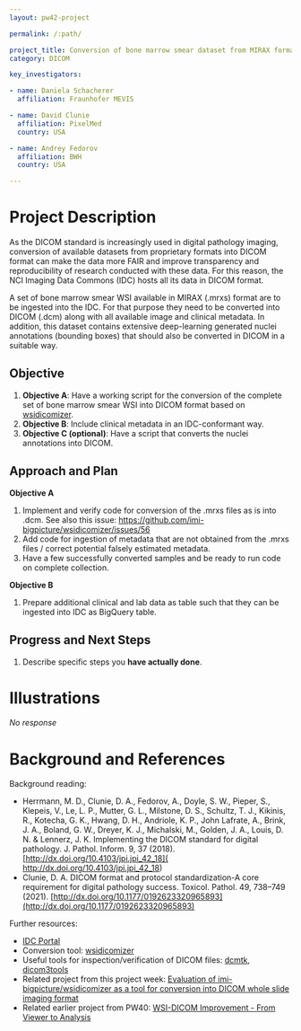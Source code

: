 ```yaml
---
layout: pw42-project

permalink: /:path/

project_title: Conversion of bone marrow smear dataset from MIRAX format into DICOM
category: DICOM

key_investigators:

- name: Daniela Schacherer
  affiliation: Fraunhofer MEVIS

- name: David Clunie
  affiliation: PixelMed
  country: USA

- name: Andrey Fedorov
  affiliation: BWH
  country: USA

---
```


# Project Description

<!-- Add a short paragraph describing the project. -->


As the DICOM standard is increasingly used in digital pathology imaging, conversion of available datasets from proprietary formats into DICOM format can make the data more FAIR and improve transparency and reproducibility of research conducted with these data. For this reason, the NCI Imaging Data Commons (IDC) hosts all its data in DICOM format. 

A set of bone marrow smear WSI available in MIRAX (.mrxs) format are to be ingested into the IDC. For that purpose they need to be converted into DICOM (.dcm) along with all available image and clinical metadata. 
In addition, this dataset contains extensive deep-learning generated nuclei annotations (bounding boxes) that should also be converted in DICOM in a suitable way. 



## Objective

<!-- Describe here WHAT you would like to achieve (what you will have as end result). -->


 1. **Objective A**: Have a working script for the conversion of the complete set of bone marrow smear WSI into DICOM format based on [wsidicomizer](https://github.com/imi-bigpicture/wsidicomizer).
 2. **Objective B**: Include clinical metadata in an IDC-conformant way.
 3. **Objective C (optional)**: Have a script that converts the nuclei annotations into DICOM. 




## Approach and Plan

<!-- Describe here HOW you would like to achieve the objectives stated above. -->

**Objective A**
1. Implement and verify code for conversion of the .mrxs files as is into .dcm. See also this issue: https://github.com/imi-bigpicture/wsidicomizer/issues/56
2. Add code for ingestion of metadata that are not obtained from the .mrxs files / correct potential falsely estimated metadata.
3. Have a few successfully converted samples and be ready to run code on complete collection. 

**Objective B**
1. Prepare additional clinical and lab data as table such that they can be ingested into IDC as BigQuery table. 



## Progress and Next Steps

<!-- Update this section as you make progress, describing of what you have ACTUALLY DONE.
     If there are specific steps that you could not complete then you can describe them here, too. -->


1. Describe specific steps you **have actually done**.




# Illustrations

<!-- Add pictures and links to videos that demonstrate what has been accomplished. -->


_No response_



# Background and References

<!-- If you developed any software, include link to the source code repository.
     If possible, also add links to sample data, and to any relevant publications. -->


Background reading: 
- Herrmann, M. D., Clunie, D. A., Fedorov, A., Doyle, S. W., Pieper, S., Klepeis, V., Le, L. P., Mutter, G. L., Milstone, D. S., Schultz, T. J., Kikinis, R., Kotecha, G. K., Hwang, D. H., Andriole, K. P., John Lafrate, A., Brink, J. A., Boland, G. W., Dreyer, K. J., Michalski, M., Golden, J. A., Louis, D. N. & Lennerz, J. K. Implementing the DICOM standard for digital pathology. J. Pathol. Inform. 9, 37 (2018). [http://dx.doi.org/10.4103/jpi.jpi_42_18]( http://dx.doi.org/10.4103/jpi.jpi_42_18)
- Clunie, D. A. DICOM format and protocol standardization-A core requirement for digital pathology success. Toxicol. Pathol. 49, 738–749 (2021). [http://dx.doi.org/10.1177/0192623320965893](http://dx.doi.org/10.1177/0192623320965893)

Further resources:
- [IDC Portal](https://portal.imaging.datacommons.cancer.gov/)
- Conversion tool: [wsidicomizer](https://github.com/imi-bigpicture/wsidicomizer)
- Useful tools for inspection/verification of DICOM files: [dcmtk](https://dicom.offis.de/en/dcmtk/dcmtk-tools/), [dicom3tools](https://www.dclunie.com/dicom3tools.html)
- Related project from this project week: [Evaluation of imi-bigpicture/wsidicomizer as a tool for conversion into DICOM whole slide imaging format](https://projectweek.na-mic.org/PW42_2025_GranCanaria/Projects/EvaluationOfImiBigpictureWsidicomizerAsAToolForConversionIntoDicomWholeSlideImagingFormat/)
- Related earlier project from PW40: [WSI-DICOM Improvement - From Viewer to Analysis](https://projectweek.na-mic.org/PW40_2024_GranCanaria/Projects/WsiDicomImprovementFromViewerToAnalysis/)

